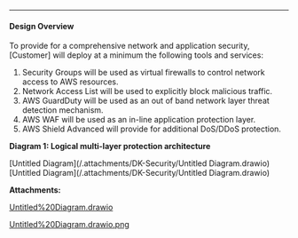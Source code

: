 * * *

#### Design Overview

To provide for a comprehensive network and application security, \[Customer\] will deploy at a minimum the following tools and services:

1.  Security Groups will be used as virtual firewalls to control network access to AWS resources.
2.  Network Access List will be used to explicitly block malicious traffic.
3.  AWS GuardDuty will be used as an out of band network layer threat detection mechanism.
4.  AWS WAF will be used as an in-line application protection layer.
5.  AWS Shield Advanced will provide for additional DoS/DDoS protection.

  

**Diagram 1: Logical multi-layer protection architecture**

[Untitled Diagram](/.attachments/DK-Security/Untitled Diagram.drawio)
[Untitled Diagram](/.attachments/DK-Security/Untitled Diagram.drawio)

 **Attachments:** 


[Untitled%20Diagram.drawio](/.attachments/DK-Security/Untitled%20Diagram.drawio)

[Untitled%20Diagram.drawio.png](/.attachments/DK-Security/Untitled%20Diagram.drawio.png)
